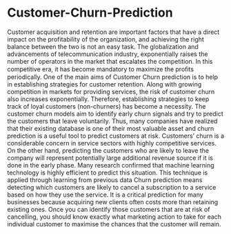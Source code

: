 # Customer-Churn-Prediction

Customer acquisition and retention are important factors that have a direct impact on the profitability of the organization, and achieving the right balance between the two is not an easy task. The globalization and advancements of telecommunication industry, exponentially raises the number of operators in the market that escalates the competition. In this competitive era, it has become mandatory to maximize the proﬁts periodically. One of the main aims of Customer Churn prediction is to help in establishing strategies for customer retention. Along with growing competition in markets for providing services, the risk of customer churn also increases exponentially. Therefore, establishing strategies to keep track of loyal customers (non-churners) has become a necessity. The customer churn models aim to identify early churn signals and try to predict the customers that leave voluntarily. Thus, many companies have realized that their existing database is one of their most valuable asset and churn prediction is a useful tool to predict customers at risk. Customers’ churn is a considerable concern in service sectors with highly competitive services. On the other hand, predicting the customers who are likely to leave the company will represent potentially large additional revenue source if it is done in the early phase. Many research confirmed that machine learning technology is highly efficient to predict this situation. This technique is applied through learning from previous data
Churn prediction means detecting which customers are likely to cancel a subscription to a service based on how they use the service. It is a critical prediction for many businesses because acquiring new clients often costs more than retaining existing ones. Once you can identify those customers that are at risk of cancelling, you should know exactly what marketing action to take for each individual customer to maximise the chances that the customer will remain.
